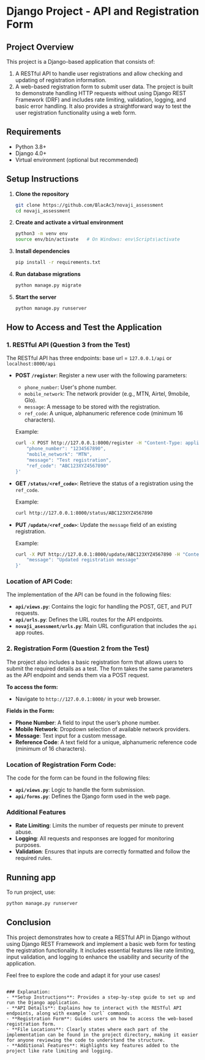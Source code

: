 # Django Project - API and Registration Form

## Project Overview
This project is a Django-based application that consists of:
1. A RESTful API to handle user registrations and allow checking and updating of registration information.
2. A web-based registration form to submit user data.
The project is built to demonstrate handling HTTP requests without using Django REST Framework (DRF) and includes rate limiting, validation, logging, and basic error handling. It also provides a straightforward way to test the user registration functionality using a web form.

## Requirements
- Python 3.8+
- Django 4.0+
- Virtual environment (optional but recommended)

## Setup Instructions

1. **Clone the repository**
   ```bash
   git clone https://github.com/BlacAc3/novaji_assessment
   cd novaji_assessment
   ```

2. **Create and activate a virtual environment**
   ```bash
   python3 -m venv env
   source env/bin/activate   # On Windows: env\Scripts\activate
   ```

3. **Install dependencies**
   ```bash
   pip install -r requirements.txt
   ```

4. **Run database migrations**
   ```bash
   python manage.py migrate
   ```

5. **Start the server**
   ```bash
   python manage.py runserver
   ```

## How to Access and Test the Application

### 1. RESTful API (Question 3 from the Test)

The RESTful API has three endpoints:
base url = `127.0.0.1/api` or `localhost:8000/api`

- **POST `/register`**: Register a new user with the following parameters:
  - `phone_number`: User's phone number.
  - `mobile_network`: The network provider (e.g., MTN, Airtel, 9mobile, Glo).
  - `message`: A message to be stored with the registration.
  - `ref_code`: A unique, alphanumeric reference code (minimum 16 characters).
  
  Example:
  ```bash
  curl -X POST http://127.0.0.1:8000/register -H "Content-Type: application/json" -d '{
      "phone_number": "1234567890",
      "mobile_network": "MTN",
      "message": "Test registration",
      "ref_code": "ABC123XYZ4567890"
  }'
  ```

- **GET `/status/<ref_code>`**: Retrieve the status of a registration using the `ref_code`.

  Example:
  ```bash
  curl http://127.0.0.1:8000/status/ABC123XYZ4567890
  ```

- **PUT `/update/<ref_code>`**: Update the `message` field of an existing registration.

  Example:
  ```bash
  curl -X PUT http://127.0.0.1:8000/update/ABC123XYZ4567890 -H "Content-Type: application/json" -d '{
      "message": "Updated registration message"
  }'
  ```

### Location of API Code:
The implementation of the API can be found in the following files:
- **`api/views.py`**: Contains the logic for handling the POST, GET, and PUT requests.
- **`api/urls.py`**: Defines the URL routes for the API endpoints.
- **`novaji_asessment/urls.py`**: Main URL configuration that includes the `api` app routes.

### 2. Registration Form (Question 2 from the Test)

The project also includes a basic registration form that allows users to submit the required details as a test. The form takes the same parameters as the API endpoint and sends them via a POST request.

**To access the form:**
- Navigate to `http://127.0.0.1:8000/` in your web browser.

**Fields in the Form:**
- **Phone Number**: A field to input the user’s phone number.
- **Mobile Network**: Dropdown selection of available network providers.
- **Message**: Text input for a custom message.
- **Reference Code**: A text field for a unique, alphanumeric reference code (minimum of 16 characters).

### Location of Registration Form Code:
The code for the form can be found in the following files:
- **`api/views.py`**: Logic to handle the form submission.
- **`api/forms.py`**: Defines the Django form used in the web page.

### Additional Features
- **Rate Limiting**: Limits the number of requests per minute to prevent abuse.
- **Logging**: All requests and responses are logged for monitoring purposes.
- **Validation**: Ensures that inputs are correctly formatted and follow the required rules.

## Running app
To run project, use:
```bash
python manage.py runserver
```

## Conclusion
This project demonstrates how to create a RESTful API in Django without using Django REST Framework and implement a basic web form for testing the registration functionality. It includes essential features like rate limiting, input validation, and logging to enhance the usability and security of the application.

Feel free to explore the code and adapt it for your use cases!
```

### Explanation:
- **Setup Instructions**: Provides a step-by-step guide to set up and run the Django application.
- **API Details**: Explains how to interact with the RESTful API endpoints, along with example `curl` commands.
- **Registration Form**: Guides users on how to access the web-based registration form.
- **File Locations**: Clearly states where each part of the implementation can be found in the project directory, making it easier for anyone reviewing the code to understand the structure.
- **Additional Features**: Highlights key features added to the project like rate limiting and logging.
